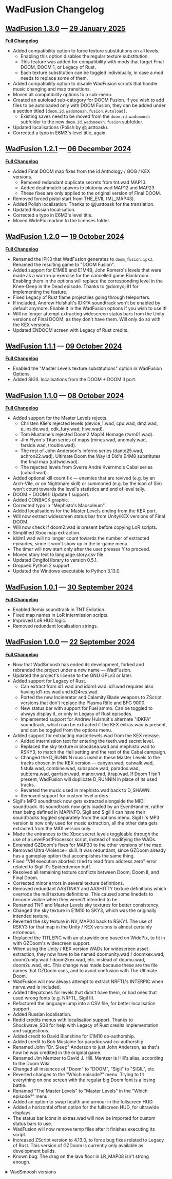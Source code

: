 # WadFusion Changelog

<!--## Unreleased Changes
[**Full Changelog**](https://github.com/Owlet7/wadfusion/compare/v1.3.0...HEAD)-->

## [WadFusion 1.3.0](https://github.com/Owlet7/wadfusion/tree/v1.3.0) — [29 January 2025](https://github.com/Owlet7/wadfusion/releases/tag/v1.3.0)
[**Full Changelog**](https://github.com/Owlet7/wadfusion/compare/v1.2.1...v1.3.0)
- Added compatibility option to force texture substitutions on all levels.
  - Enabling this option disables the regular texture substitution.
  - This feature was added for compatibility with mods that target Final DOOM,
    DOOM 1, or Legacy of Rust.
  - Each texture substitution can be toggled individually, in case a mod needs
    to replace some of them.
- Added compatibility option to disable WadFusion scripts that handle music
  changing and map transitions.
- Moved all compatibility options to a sub-menu.
- Created an autoload sub-category for DOOM Fusion. If you wish to add files to
  be autoloaded only with DOOM Fusion, they can be added under a section titled
  `[doom.id.wadsmoosh.fusion.Autoload]`.
  - Existing saves need to be moved from the `doom.id.wadsmoosh` subfolder to
    the new `doom.id.wadsmoosh.fusion` subfolder.
- Updated localisations (Polish by @justtoask).
- Corrected a typo in E6M3's level title, again.

## [WadFusion 1.2.1](https://github.com/Owlet7/wadfusion/tree/v1.2.1) — [06 December 2024](https://github.com/Owlet7/wadfusion/releases/tag/v1.2.1)
[**Full Changelog**](https://github.com/Owlet7/wadfusion/compare/v1.2.0...v1.2.1)
- Added Final DOOM map fixes from the id Anthology / GOG / KEX versions.
  - Removed redundant duplicate secrets from tnt.wad MAP10.
  - Added deathmatch spawns to plutonia.wad MAP12 and MAP23.
  - These fixes are only applied to the original version of Final DOOM.
- Removed forced pistol start from THE_EVIL (ML_MAP43).
- Added Polish localisation. Thanks to @justtoask for the translation.
- Updated Russian localisation.
- Corrected a typo in E6M3's level title.
- Moved WidePix readme to the licenses folder.

## [WadFusion 1.2.0](https://github.com/Owlet7/wadfusion/tree/v1.2.0) — [19 October 2024](https://github.com/Owlet7/wadfusion/releases/tag/v1.2.0)
[**Full Changelog**](https://github.com/Owlet7/wadfusion/compare/v1.1.1...v1.2.0)
- Renamed the IPK3 that WadFusion generates to `doom_fusion.ipk3`. Renamed the
  resulting game to "DOOM Fusion".
- Added support for E1M8B and E1M4B, John Romero's levels that were made as a
  warm-up exercise for the cancelled game Blackroom. Enabling them in the
  options will replace the corresponding level in the Knee-Deep in the Dead
  episode. Thanks to @domyoji81 for implementing the feature.
- Fixed Legacy of Rust flame projectiles going through teleporters.
- If included, Andrew Hulshult's IDKFA soundtrack won't be enabled by default
  anymore. Enable it in the WadFusion options if you wish to use it!
- Will no longer attempt extracting widescreen status bars from the Unity
  versions of Final DOOM, as they don't have them. Will only do so with the KEX
  versions.
- Updated ENDOOM screen with Legacy of Rust credits.

## [WadFusion 1.1.1](https://github.com/Owlet7/wadfusion/tree/v1.1.1) — [09 October 2024](https://github.com/Owlet7/wadfusion/releases/tag/v1.1.1)
[**Full Changelog**](https://github.com/Owlet7/wadfusion/compare/v1.1.0...v1.1.1)
- Enabled the "Master Levels texture substitutions" option in WadFusion Options.
- Added SIGIL localisations from the DOOM + DOOM II port.

## [WadFusion 1.1.0](https://github.com/Owlet7/wadfusion/tree/v1.1.0) — [08 October 2024](https://github.com/Owlet7/wadfusion/releases/tag/v1.1.0)
[**Full Changelog**](https://github.com/Owlet7/wadfusion/compare/v1.0.1...v1.1.0)
- Added support for the Master Levels rejects.
  - Christen Klie's rejected levels (device_1.wad, cpu.wad, dmz.wad,
    e_inside.wad, cdk_fury.wad, hive.wad).
  - Tom Mustaine's rejected Doom2 Map14 Homage (twm01.wad).
  - Jim Flynn's Titan series of maps (mines.wad, anomaly.wad, farside.wad,
    trouble.wad).
  - The rest of John Anderson's Inferno series (dante25.wad, achron22.wad).
    Ultimate Doom the Way id Did's E4M8 substitutes the final map (udtwid.wad).
  - The rejected levels from Sverre André Kvernmo's Cabal series (caball.wad).
- Added optional kill count fix — enemies that are revived (e.g. by an
  Arch-Vile, or on Nightmare skill) or summoned (e.g. by the Icon of Sin) won't
  count towards the level's statistics and end of level tally.
- DOOM + DOOM II Update 1 support.
- Added CONBACK graphic.
- Corrected typo in "Mephisto's Maosoleum".
- Added localisations for the Master Levels ending from the KEX port.
- Will now extract widescreen status bar from Unity/KEX versions of Final DOOM.
- Will now check if doom2.wad is present before copying LoR scripts.
- Simplified Xbox map extraction.
- iddm1.wad will no longer count towards the number of extracted episodes, since
  it won't show up in the in-game menu.
- The timer will now start only after the user presses Y to proceed.
- Moved story text to language.story.csv file.
- Updated Omgifol library to version 0.5.1.
- Dropped Python 2 support.
- Updated the Windows executable to Python 3.13.0.

## [WadFusion 1.0.1](https://github.com/Owlet7/wadfusion/tree/v1.0.1) — [30 September 2024](https://github.com/Owlet7/wadfusion/releases/tag/v1.0.1)
[**Full Changelog**](https://github.com/Owlet7/wadfusion/compare/v1.0.0...v1.0.1)
- Enabled Remix soundtrack in TNT Evilution.
- Fixed map names in LoR intermission scripts.
- Improved LoR HUD logic.
- Removed redundant localisation strings.

## [WadFusion 1.0.0](https://github.com/Owlet7/wadfusion/tree/v1.0.0) — [22 September 2024](https://github.com/Owlet7/wadfusion/releases/tag/v1.0.0)
[**Full Changelog**](https://github.com/Owlet7/wadfusion/compare/963b5f47e631494e0b55930ace8f286ccd377574...v1.0.0)
- Now that WadSmoosh has ended its development, forked and rebranded the project
  under a new name — WadFusion.
- Updated the project's license to the GNU GPLv3 or later.
- Added support for Legacy of Rust.
  - Can extract from id1.wad and iddm1.wad. id1.wad requires also having
    id1-res.wad and id24res.wad.
  - Ported the new Incinerator and Calamity Blade weapons to ZScript versions
    that don't replace the Plasma Rifle and BFG 9000.
  - New status bar with support for Fuel ammo. Can be toggled to always display
    it, or only in Legacy of Rust episodes.
  - Implemented support for Andrew Hulshult's alternate "IDKFA" soundtrack,
    which can be extracted if the KEX extras.wad is present, and can be toggled
    from the options menu.
- Added support for extracting masterlevels.wad from the KEX release.
  - Added intermission text for entering the teeth.wad secret level.
  - Replaced the sky texture in bloodsea.wad and mephisto.wad to RSKY3, to match
    the Hell setting and the rest of the Cabal campaign.
  - Changed the D_RUNNIN music used in these Master Levels to the tracks chosen
    in the KEX version — canyon.wad, catwalk.wad, fistula.wad, combine.wad,
    subspace.wad, paradox.wad, subterra.wad, garrison.wad, manor.wad, ttrap.wad.
    If Doom 1 isn't present, WadFusion will duplicate D_RUNNIN in place of its
    used tracks.
  - Reverted the music used in mephisto.wad back to D_SHAWN.
  - Removed support for custom level orders.
- Sigil's MP3 soundtrack now gets extracted alongside the MIDI soundtrack. Its
  soundtrack now gets loaded by an EventHandler, rather than being defined in
  MAPINFO. Sigil and Sigil II can have their soundtracks toggled separately from
  the options menu. Sigil II's MP3 version is now only used for music
  extraction, all the other data gets extracted from the MIDI version only.
- Made the entrances to the Xbox secret levels toggleable through the use of a
  LevelPostProcessor script, instead of modifying the WADs.
- Extended GZDoom's fixes for MAP33 to the other versions of the map.
- Removed Ultra-Violence+ skill. It was redundant, since GZDoom already has a
  gameplay option that accomplishes the same thing.
- Fixed "VM execution aborted: tried to read from address zero" error related to
  Sigil II's Spiderdemon buff.
- Resolved all remaining texture conflicts between Doom, Doom II, and Final
  Doom.
- Corrected minor errors in several texture definitions.
- Removed redundant AASTINKY and AASHITTY texture definitions which overrode the
  null texture definitions. This caused some linedefs to become visible when
  they weren't intended to be.
- Renamed TNT and Master Levels sky textures for better consistency.
- Changed the sky texture in E1M10 to SKY3, which was the originally intended
  texture.
- Reverted the sky texture in NV_MAP04 back to RSKY1. The use of RSKY3 for that
  map in the Unity / KEX versions is almost certainly erroneous.
- Replaced the TITLEPIC with an ultrawide one based on WidePix, to fit in with
  GZDoom's widescreen support.
- When using the Unity / KEX version WADs for widescreen asset extraction, they
  now have to be named doomunity.wad / doomkex.wad,
  doom2unity.wad / doom2kex.wad, etc. instead of doomu.wad, doom2u.wad, etc.
  This change was made because these are the file names that GZDoom uses, and to
  avoid confusion with The Ultimate Doom.
- WadFusion will now always attempt to extract NRFTL's INTERPIC when nerve.wad
  is included.
- Added titlepatches for levels that didn't have them, or had ones that used
  wrong fonts (e.g. NRFTL, Sigil II).
- Refactored the language lump into a CSV file, for better localisation support.
- Added Russian localisation.
- Redid credits menus with localisation support. Thanks to Shockwave_S08 for
  help with Legacy of Rust credits implementation and suggestions.
- Added credit to David Blanshine for E1M10 co-authorship.
- Added credit to Bob Mustaine for paradox.wad co-authorship.
- Renamed John "Dr. Sleep" Anderson to just John Anderson, as that's how he was
  credited in the original game.
- Renamed Jim Mentzer to David J. Hill. Mentzer is Hill's alias, according to
  the Doom Wiki.
- Changed all instances of "Doom" to "DOOM", "Sigil" to "SIGIL", etc.
- Reverted changes to the "Which episode?" menu. Trying to fit everything on one
  screen with the regular big Doom font is a losing battle.
- Renamed "The Master Levels" to "Master Levels" in the "Which episode?" menu.
- Added an option to swap health and armour in the fullscreen HUD.
- Added a horizontal offset option for the fullscreen HUD, for ultrawide
  displays.
- The status bar icons in extras.wad will now be imported for custom status bars
  to use.
- WadFusion will now remove temp files after it finishes executing its script.
- Increased ZScript version to 4.13.0, to force bug fixes related to Legacy of
  Rust. This version of GZDoom is currently only available as development
  builds.
- Known bug: The drag on the lava floor in LR_MAP08 isn't strong enough.

<details>
<summary>WadSmoosh versions</summary>

## WadSmoosh 1.41 — 31 December 2023
- fixed SW*BRN1 -> SW*BRWN1 doom1 switch texture replacement

## WadSmoosh 1.4 — 26 December 2023
- Sigil II support, thanks to jdbrown
- Force graphical (larger) names in episode list
- Properly handle Ultimate Doom texture substitutions

## WadSmoosh 1.31 — 16 August 2023
- Add the "Ultra-Violence+" skill level from the Unity ports, which adds Fast
  Monsters and the multiplayer-only weapon spawns to Ultra Violence difficulty
  for additional challenge.
- Plutonia credits update thanks to Shockwave_S08: Dario and Milo Casali are
  credited individually for the levels they were each the primary author of,
  since more detailed credit information has come to light.

## WadSmoosh 1.3 — 03 November 2020
- Recognize the Unity-based official Doom port IWADs same as the BFG Edition
  IWADs. The recently released GZDoom 4.5 properly supports the widescreen title
  and intermission screen assets added to these IWADs back in September.
  - Please note that running any earlier version of GZDoom with a
    doom_complete.pk3 generated with these widescreen assets may produce visual
    errors.
  - Also note that GZDoom 4.5 includes its own optional pack of widescreen
    assets by Nash Muhandes in a file called game_widescreen_gfx.pk3, intended
    for free use without needing to own the Unity WADs. You don't need to do
    anything with WadSmoosh to use these new assets, just include that optional
    pk3 as you would any mod when loading GZDoom.
- Add support for smooshing the Unity IWADs as "addons", ripping only the
  widescreen assets but keeping everything else from the original IWADs (NIN
  secret in E4M1, etc). To use this feature rename your Unity port doom.wad and
  doom2.wad to doomu.wad and doom2u.wad, respectively, when you place them in
  source_wads/ alongside your original doom.wad and doom2.wad. If you only have
  the Unity IWADs, leave them with their original names and WadSmoosh will treat
  them as Ultimate Doom and Doom II, respectively.
  - Add same support for the widescreen assets in nerve.wad, tnt.wad, and
    plutonia.wad. Rename these to nerveu.wad, tntu.wad, and plutoniau.wad
    respectively.
- New widescreen title screen graphic.
- Add new par times for E1M8, E2M8, and E3M8 from the recent Unity port update.
- Bump ZScript version number required to 4.1.0 to reflect the built-in
  functions used. This requirement has been the case since the WadSmoosh 1.2
  release, this change just makes it give a more comprehensible error message.

## WadSmoosh 1.26 — 13 September 2020
- Fix issue caused by 1.25's "don't extract PNAMES and TEXTUREx lumps" change
  that broke MAP07 and Plutonia MAP30. After some investigation and technical
  advice, reverting to the previous behavior of extracting PNAMES and TEXTURE1.

## WadSmoosh 1.25 — 01 September 2020
- Ultimate Doom + SIGIL should use FLOOR7_2 as the screen border graphic, all
  other episodes should use GRNROCK.
- Fix REQUIEM.WAD SKY3 not appearing correctly; some subtle adjustments to
  Doom 2 sky detection logic.
- No longer necessary to extract TEXTURE1 and PNAMES lumps from doom2.wad.

## WadSmoosh 1.24 — 06 August 2020
- Fixed texture replacements in Final Doom not working after level transitions.
  (Case sensitivity issue with MapNames)
- Added clarification to readme about customizing Master Levels order.
- Xbox port secret levels now contribute to level count given at smoosh
  completion.

## WadSmoosh 1.23 — 04 August 2020
- Fixed incorrect finale music for TNT and Plutonia.

## WadSmoosh 1.22 — 01 August 2020
- No Rest For The Living maps 04-08 should use hell sky (RSKY3) as per recent
  change to the official Unity port.

## WadSmoosh 1.21 — 25 July 2020
- Safely clean up anything in pk3/ working subdirectory from any previous runs.
  Only remove files that WadSmoosh has placed there. This prevents any issues
  that could result from a previous run's files getting included into a new PK3.
- Added a note in the WadSmoosh Options menu about each compat option requiring
  a level restart.
- Include a new custom GENMIDI lump that replicates Doom II's OPL instrument
  sounds but better preserves the Doom1-specific guitar sound (specifically,
  General MIDI instrument #31, "Distortion Guitar") heard in tracks such as
  D_E1M1 and D_E1M8. If you are one of the very few people who feels strongly
  about this, simply delete the file GENMIDI.lmp from the "res/" subdirectory
  and re-run WadSmoosh, and you'll get the previous behavior.

## WadSmoosh 1.2 — 17 July 2020
- Fixed various issues with the ways certain user WADs defined custom skies for
  Doom 2 levels. New, simpler ZScript-based detection and substitution logic
  replaces the old ACS-based method.
- Properly detect SIGIL under any of its released names, eg SIGIL_V1_0,
  SIGIL_V1_1, SIGIL_V1_2, SIGIL_V1_21. Creates a copy in source_wads/ with the
  expected name of "sigil.wad".
- Fixed episode listing appearing in the smaller GZDoom built-in font instead of
  main Doom menu font. Thanks TwelveEyes.
- When playing a map with a Doom 1 style ExMx name, swap in alternate versions
  of BRNPOIS and NUKEPOIS that are the correct sizes, in case any user made
  levels depend on that difference.
- Changed the included graphics (eg menu title, episode names) from 32-bit to
  8-bit so they work correctly with palette mods.
- Windows EXE uses latest 32-bit Python 3.7.8.

## WadSmoosh 1.16 — 14 March 2020
- TNT Evilution: Fixed a linecode typo for Ty Halderman's name.
- Added SIGIL 1.2 par times.

## WadSmoosh 1.15 — 17 February 2020
- This release fixes a switch texture error in SW1STARG, used once each in TNT
  MAP15 and Plutonia MAP04. Before this fix those switches functioned, they just
  looked out of place if you knew what the vanilla IWADs looked like. 

## WadSmoosh 1.14 — 05 January 2020
- Correctly extract the new exit graphic in SIGIL 1.2
- Replaced the custom-made map author lumps with text data that uses GZDoom's
  semi-recently-added author name display functionality.

## WadSmoosh 1.13 — 04 August 2019
- Fixed MAP02 par time

## WadSmoosh 1.12 — 14 July 2019
- Fixed Plutonia's animated waterfall textures sometimes not animating.

## WadSmoosh 1.11 — 02 July 2019
- Master Levels: fixed incorrect text and music at end of episode (cluster
  number collision with Sigil)
- Master Levels: fixed skies for fistula and blacktwr
- Xbox secret levels: par times for sewers (2:30) and betray (2:00)
- Xbox secret levels: sewers exits to e1m2 instead of e1m1

## WadSmoosh 1.1 — 01 June 2019
- Full SIGIL support! Provide your own SIGIL.wad and (optionally)
  SIGIL_SHREDS.wad and it will be included in the episode list. Please note
  that the MP3 music in SIGIL_SHREDS.wad will add about 160MB to your PK3 IWAD.
- Fixed Python 2 support
- Added credits for SIGIL and omgifol python library
- Updated ENDOOM lump to mention Sigil
- On successful completion, log some information about the PK3 and wait
  for an Enter keypress before quitting (and thus closing the window, if
  you're not running from the command line).

## WadSmoosh 1.0 — 19 May 2019
- builds now have version numbers, let's call this 1.0
- added Theresa Chasar co-credit for E4M5, ATTACK.WAD and CANYON.WAD
- added map credit name lumps for Betray and Sewers (Xbox secret levels)
- full menu-based credits for all supported games thanks to Shockwave_S08
- small file size optimizations for PNG images
- better terminal output: announce wads found, episodes that will be in PK3,
  prompt for Y before continuing

## WadSmoosh — 07 May 2019
- Fixed Master Levels MAP21 (Bad Dream) credit image not appearing.
- Used PNGcrush to reduce size (25kb) of included graphic lumps.

## WadSmoosh — 05 May 2019
- Windows exe now uses Python 3.7.3
- "Xaser ordering" for Master Levels is now the default
- Small change to work a bit better with GZDoom4's recent localization efforts
- Map credit images for intermission screen

## WadSmoosh — 11 May 2018
- separate Final Doom intermission music

## WadSmoosh — 29 April 2018
- Fixed missing par times for Thy Flesh Consumed
- Don't show par times for E1M10 and MAP33
- Fixed incorrect music for E1M10
- If user provides BFG Edition Doom2.wad, use the level names from that
  ("IDFKA", "Keen") instead of the original names

## WadSmoosh Initial Release — 11 August 2016
</details>
